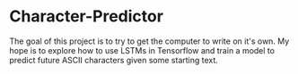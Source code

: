 # Character-Predictor
The goal of this project is to try to get the computer to write on it's own. My hope is to explore how to use LSTMs in Tensorflow and train a model to predict future ASCII characters given some starting text. 
